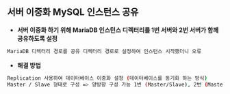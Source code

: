 ## 서버 이중화 MySQL 인스턴스 공유

- **서버 이중화 하기 위해 MariaDB 인스턴스 디렉터리를 1번 서버와 2번 서버가 함께 공유하도록 설정**

~~~bash
MariaDB 디렉터리 경로를 공유 디렉터리 경로로 설정하여 인스턴스 시작했더니 오류
~~~

- **해결 방법**

~~~bash
Replication 사용하여 데이터베이스 이중화 설정 (데이터베이스를 동기화 하는 방식)
Master / Slave 형태로 구성 => 양방향 구성 가능 1번 (Master/Slave), 2번 (Master/Slave)
~~~

